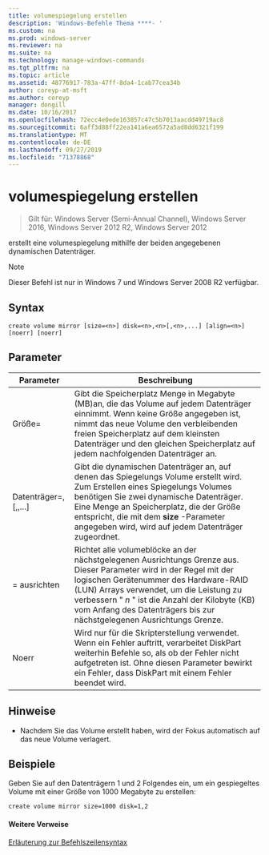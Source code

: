 ```yaml
---
title: volumespiegelung erstellen
description: 'Windows-Befehle Thema ****- '
ms.custom: na
ms.prod: windows-server
ms.reviewer: na
ms.suite: na
ms.technology: manage-windows-commands
ms.tgt_pltfrm: na
ms.topic: article
ms.assetid: 48776917-783a-47ff-8da4-1cab77cea34b
author: coreyp-at-msft
ms.author: coreyp
manager: dongill
ms.date: 10/16/2017
ms.openlocfilehash: 72ecc4e0ede163857c47c5b7013aacdd49719ac8
ms.sourcegitcommit: 6aff3d88ff22ea141a6ea6572a5ad8dd6321f199
ms.translationtype: MT
ms.contentlocale: de-DE
ms.lasthandoff: 09/27/2019
ms.locfileid: "71378868"
---
```

# <a name="create-volume-mirror"></a>volumespiegelung erstellen

>Gilt für: Windows Server (Semi-Annual Channel), Windows Server 2016, Windows Server 2012 R2, Windows Server 2012

erstellt eine volumespiegelung mithilfe der beiden angegebenen dynamischen Datenträger.  
  
> [!NOTE]  
> Dieser Befehl ist nur in Windows 7 und Windows Server 2008 R2 verfügbar.  
  
  
  
## <a name="syntax"></a>Syntax  
  
```  
create volume mirror [size=<n>] disk=<n>,<n>[,<n>,...] [align=<n>] [noerr] [noerr]  
```  
  
## <a name="parameters"></a>Parameter  
  
|         Parameter         |                                                                                                                                     Beschreibung                                                                                                                                     |
|---------------------------|-------------------------------------------------------------------------------------------------------------------------------------------------------------------------------------------------------------------------------------------------------------------------------------|
|         Größe\=<n>         |                 Gibt die Speicherplatz Menge in Megabyte \(MB\)an, die das Volume auf jedem Datenträger einnimmt. Wenn keine Größe angegeben ist, nimmt das neue Volume den verbleibenden freien Speicherplatz auf dem kleinsten Datenträger und den gleichen Speicherplatz auf jedem nachfolgenden Datenträger an.                 |
| Datenträger\=<n>,<n>\[,<n>,...\] |                       Gibt die dynamischen Datenträger an, auf denen das Spiegelungs Volume erstellt wird. Zum Erstellen eines Spiegelungs Volumes benötigen Sie zwei dynamische Datenträger. Eine Menge an Speicherplatz, die der Größe entspricht, die mit dem **size** -Parameter angegeben wird, wird auf jedem Datenträger zugeordnet.                        |
|        \=<n> ausrichten         | Richtet alle volumeblöcke an der nächstgelegenen Ausrichtungs Grenze aus. Dieser Parameter wird in der Regel mit der logischen Gerätenummer des Hardware-RAID \(LUN\) Arrays verwendet, um die Leistung zu verbessern " *n* " ist die Anzahl der Kilobyte \(KB\) vom Anfang des Datenträgers bis zur nächstgelegenen Ausrichtungs Grenze. |
|           Noerr           |                                        Wird nur für die Skripterstellung verwendet. Wenn ein Fehler auftritt, verarbeitet DiskPart weiterhin Befehle so, als ob der Fehler nicht aufgetreten ist. Ohne diesen Parameter bewirkt ein Fehler, dass DiskPart mit einem Fehler beendet wird.                                         |
  
## <a name="remarks"></a>Hinweise  
  
-   Nachdem Sie das Volume erstellt haben, wird der Fokus automatisch auf das neue Volume verlagert.  
  
## <a name="BKMK_examples"></a>Beispiele  
Geben Sie auf den Datenträgern 1 und 2 Folgendes ein, um ein gespiegeltes Volume mit einer Größe von 1000 Megabyte zu erstellen:  
  
```  
create volume mirror size=1000 disk=1,2  
```  
  
#### <a name="additional-references"></a>Weitere Verweise  
[Erläuterung zur Befehlszeilensyntax](command-line-syntax-key.md)  
  

  

